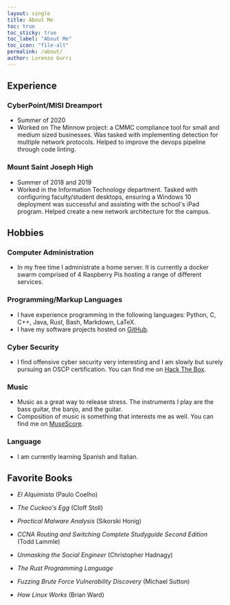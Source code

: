 ```yaml
---
layout: single
title: About Me
toc: true
toc_sticky: true
toc_label: "About Me"
toc_icon: "file-alt"
permalink: /about/
author: Lorenzo Gurri
---
```


## Experience

### CyberPoint/MISI Dreamport
- Summer of 2020
- Worked on The Minnow project: a CMMC compliance tool for small and medium sized businesses. Was tasked with implementing detection for multiple network protocols. Helped to improve the devops pipeline through code linting.

### Mount Saint Joseph High
- Summer of 2018 and 2019
- Worked in the Information Technology department. Tasked with configuring faculty/student desktops, ensuring a Windows 10
deployment was successful and assisting with the school's iPad program. Helped create a new network architecture for the campus.

## Hobbies

### Computer Administration
- In my free time I administrate a home server. It is currently a docker swarm comprised of 4 Raspberry Pis hosting a range of different services.

### Programming/Markup Languages
- I have experience programming in the following languages: Python, C, C++, Java, Rust, Bash, Markdown, LaTeX.
- I have my software projects hosted on <a href="https://github.com/lorenzogurri" target="_blank">GitHub</a>.

### Cyber Security
- I find offensive cyber security very interesting and I am slowly but surely pursuing an OSCP certification. You can find me on <a href="https://www.hackthebox.eu/profile/183003" target="_blank">Hack The Box</a>.

### Music
- Music as a great way to release stress. The instruments I play are the bass guitar, the banjo, and the guitar.
- Composition of music is something that interests me as well. You can find me on <a href="https://musescore.com/user/32358930" target="_blank">MuseScore</a>.

### Language
- I am currently learning Spanish and Italian.

## Favorite Books

- *El Alquimista* (Paulo Coelho)

- *The Cuckoo's Egg* (Cloff Stoll)
- *Practical Malware Analysis* (Sikorski Honig)
- *CCNA Routing and Switching Complete Studyguide Second Edition* (Todd Lammle)
- *Unmasking the Social Engineer* (Christopher Hadnagy)
- *The Rust Programming Language*
- *Fuzzing Brute Force Vulnerability Discovery* (Michael Sutton)
- *How Linux Works* (Brian Ward)